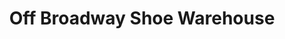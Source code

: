 ---
title: "Off Broadway Shoe Warehouse"
url: /hendersonville/off-broadway-shoe-warehouse/
shop: Schuhe
---